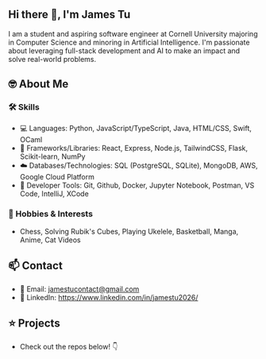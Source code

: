 ## Hi there 👋, I'm James Tu 
I am a student and aspiring software engineer at Cornell University majoring in Computer Science and minoring in Artificial Intelligence. I'm passionate about leveraging full-stack development and AI to make an impact and solve real-world problems.
## 🤓 About Me 
### 🛠️ Skills 
- 💻 Languages: Python, JavaScript/TypeScript, Java, HTML/CSS, Swift, OCaml
- 📖 Frameworks/Libraries: React, Express, Node.js, TailwindCSS, Flask, Scikit-learn, NumPy
- ☁️ Databases/Technologies: SQL (PostgreSQL, SQLite), MongoDB, AWS, Google Cloud Platform
- 🧰 Developer Tools: Git, Github, Docker, Jupyter Notebook, Postman, VS Code, IntelliJ, XCode

### 🏀 Hobbies & Interests
- Chess, Solving Rubik's Cubes, Playing Ukelele, Basketball, Manga, Anime, Cat Videos

## 📫 Contact
- 📧 Email: [jamestucontact@gmail.com](mailto:jamestucontact@gmail.com)
- 🔗 LinkedIn: https://www.linkedin.com/in/jamestu2026/
## ⭐ Projects
- Check out the repos below! 👇

<!--
**JamesDos/JamesDos** is a ✨ _special_ ✨ repository because its `README.md` (this file) appears on your GitHub profile.

Here are some ideas to get you started:

- 🔭 I’m currently working on ...
- 🌱 I’m currently learning ...
- 👯 I’m looking to collaborate on ...
- 🤔 I’m looking for help with ...
- 💬 Ask me about ...
- 📫 How to reach me: ...
- 😄 Pronouns: ...
- ⚡ Fun fact: ...
-->

